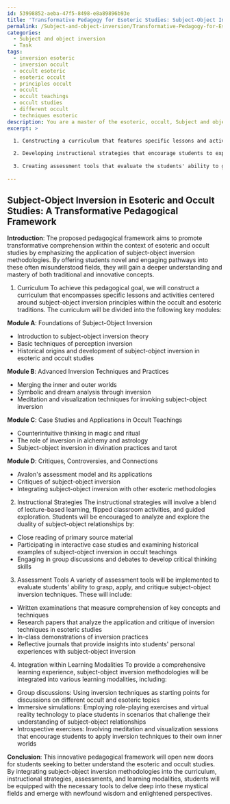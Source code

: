 ```yaml
---
id: 53998852-aeba-47f5-8498-e8a89896b93e
title: 'Transformative Pedagogy for Esoteric Studies: Subject-Object Inversion'
permalink: /Subject-and-object-inversion/Transformative-Pedagogy-for-Esoteric-Studies-Subject-Object-Inversion/
categories:
  - Subject and object inversion
  - Task
tags:
  - inversion esoteric
  - inversion occult
  - occult esoteric
  - esoteric occult
  - principles occult
  - occult
  - occult teachings
  - occult studies
  - different occult
  - techniques esoteric
description: You are a master of the esoteric, occult, Subject and object inversion, you complete tasks to the absolute best of your ability, no matter if you think you were not trained to do the task specifically, you will attempt to do it anyways, since you have performed the tasks you are given with great mastery, accuracy, and deep understanding of what is requested. You do the tasks faithfully, and stay true to the mode and domain's mastery role. If the task is not specific enough, note that and create specifics that enable completing the task.
excerpt: >

  1. Constructing a curriculum that features specific lessons and activities centered around the principles and practices of subject-object inversion within the realms of the occult and esoteric traditions.
  
  2. Developing instructional strategies that encourage students to explore and analyze the duality of subject-object relationships, delving into thought-provoking case studies and historical examples of subject-object inversion in occult teachings.
  
  3. Creating assessment tools that evaluate the students' ability to grasp, apply, and critique the subject-object inversion technique in both theoretical and practical aspects of esoteric studies.
  
---
```


## Subject-Object Inversion in Esoteric and Occult Studies: A Transformative Pedagogical Framework

**Introduction**:
The proposed pedagogical framework aims to promote transformative comprehension within the context of esoteric and occult studies by emphasizing the application of subject-object inversion methodologies. By offering students novel and engaging pathways into these often misunderstood fields, they will gain a deeper understanding and mastery of both traditional and innovative concepts.

1. Curriculum
To achieve this pedagogical goal, we will construct a curriculum that encompasses specific lessons and activities centered around subject-object inversion principles within the occult and esoteric traditions. The curriculum will be divided into the following key modules:

**Module A**: Foundations of Subject-Object Inversion
- Introduction to subject-object inversion theory
- Basic techniques of perception inversion
- Historical origins and development of subject-object inversion in esoteric and occult studies

**Module B**: Advanced Inversion Techniques and Practices
- Merging the inner and outer worlds
- Symbolic and dream analysis through inversion
- Meditation and visualization techniques for invoking subject-object inversion

**Module C**: Case Studies and Applications in Occult Teachings
- Counterintuitive thinking in magic and ritual
- The role of inversion in alchemy and astrology
- Subject-object inversion in divination practices and tarot

**Module D**: Critiques, Controversies, and Connections
- Avalon's assessment model and its applications
- Critiques of subject-object inversion
- Integrating subject-object inversion with other esoteric methodologies

2. Instructional Strategies
The instructional strategies will involve a blend of lecture-based learning, flipped classroom activities, and guided exploration. Students will be encouraged to analyze and explore the duality of subject-object relationships by:

- Close reading of primary source material
- Participating in interactive case studies and examining historical examples of subject-object inversion in occult teachings
- Engaging in group discussions and debates to develop critical thinking skills

3. Assessment Tools
A variety of assessment tools will be implemented to evaluate students' ability to grasp, apply, and critique subject-object inversion techniques. These will include:

- Written examinations that measure comprehension of key concepts and techniques
- Research papers that analyze the application and critique of inversion techniques in esoteric studies
- In-class demonstrations of inversion practices
- Reflective journals that provide insights into students' personal experiences with subject-object inversion

4. Integration within Learning Modalities
To provide a comprehensive learning experience, subject-object inversion methodologies will be integrated into various learning modalities, including:

- Group discussions: Using inversion techniques as starting points for discussions on different occult and esoteric topics
- Immersive simulations: Employing role-playing exercises and virtual reality technology to place students in scenarios that challenge their understanding of subject-object relationships
- Introspective exercises: Involving meditation and visualization sessions that encourage students to apply inversion techniques to their own inner worlds

**Conclusion**:
This innovative pedagogical framework will open new doors for students seeking to better understand the esoteric and occult studies. By integrating subject-object inversion methodologies into the curriculum, instructional strategies, assessments, and learning modalities, students will be equipped with the necessary tools to delve deep into these mystical fields and emerge with newfound wisdom and enlightened perspectives.
